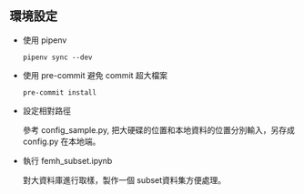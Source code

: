 
## 環境設定
- 使用 pipenv

  ```pipenv sync --dev```

- 使用 pre-commit 避免 commit 超大檔案

  ```pre-commit install```

- 設定相對路徑

  參考 config_sample.py, 把大硬碟的位置和本地資料的位置分別輸入，另存成 config.py 在本地端。

- 執行 femh_subset.ipynb

  對大資料庫進行取樣，製作一個 subset資料集方便處理。
